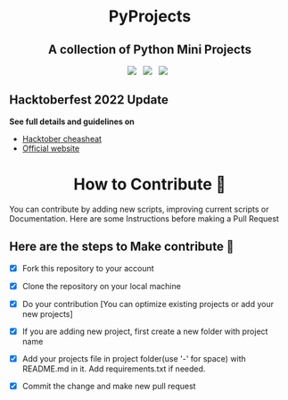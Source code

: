 <h1 align=center> PyProjects </h1>

<h2 align=center>A collection of Python Mini Projects</h2>



<p align="center">
  <a href="#"><img src="https://forthebadge.com/images/badges/built-with-love.svg" /></a>&nbsp;&nbsp;
  <a href="#"><img src="https://forthebadge.com/images/badges/made-with-python.svg" /></a>&nbsp;&nbsp;
  <a href="#"><img src="https://forthebadge.com/images/badges/built-by-developers.svg" /></a>&nbsp;&nbsp;
</p>


## Hacktoberfest 2022 Update

**See full details and guidelines on**
  * [Hacktober cheasheat](https://github.com/chapainaashish/Python-Projects/CONTRIBUTING.md) 
  * [Official website](https://hacktoberfest.digitalocean.com/)


<h1 align=center> How to Contribute 🤔 </h1>

You can contribute by adding new scripts, improving current scripts or Documentation. Here are some Instructions before making a Pull Request

## Here are the steps to Make contribute 👣


- [x] Fork this repository to your account
- [x] Clone the repository on your local machine
- [x] Do your contribution [You can optimize existing projects or add your new projects]
- [x] If you are adding new project, first create a new folder with project name
- [x] Add your projects file in project folder(use '-' for space) with README.md in it. Add requirements.txt if needed.
- [x] Commit the change and make new pull request


